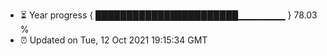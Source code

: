 - ⏳ Year progress { ███████████████████████▁▁▁▁▁▁▁ } 78.03 %
- ⏰ Updated on Tue, 12 Oct 2021 19:15:34 GMT

